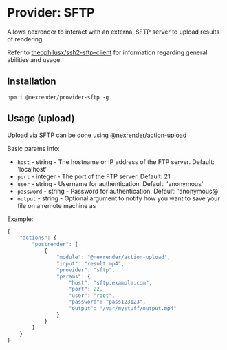 # Provider: SFTP

Allows nexrender to interact with an external SFTP server to upload results of rendering.

Refer to [theophilusx/ssh2-sftp-client](https://github.com/theophilusx/ssh2-sftp-client) for information regarding general abilities and usage.

## Installation

```
npm i @nexrender/provider-sftp -g
```

## Usage (upload)

Upload via SFTP can be done using [@nexrender/action-upload](../nexrender-action-upload)

Basic params info:

* `host` - string - The hostname or IP address of the FTP server. Default: 'localhost'
* `port` - integer - The port of the FTP server. Default: 21
* `user` - string - Username for authentication. Default: 'anonymous'
* `password` - string - Password for authentication. Default: 'anonymous@'
* `output` - string - Optional argument to notify how you want to save your file on a remote machine as

Example:

```js
{
    "actions": {
        "postrender": [
            {
                "module": "@nexrender/action-upload",
                "input": "result.mp4",
                "provider": "sftp",
                "params": {
                    "host": "sftp.example.com",
                    "port": 22,
                    "user": "root",
                    "password": "pass123123",
                    "output": "/var/mystuff/output.mp4"
                }
            }
        ]
    }
}
